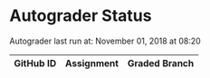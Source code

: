 # Autograder Status
Autograder last run at: November 01, 2018 at 08:20

| GitHub ID | Assignment | Graded Branch |
|-----------|------------|---------------|
